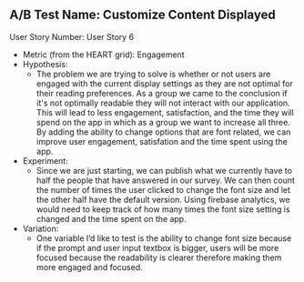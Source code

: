 
## A/B Test Name: Customize Content Displayed 
User Story Number: User Story 6
- Metric (from the HEART grid): Engagement
- Hypothesis:
  - The problem we are trying to solve is whether or not users are engaged with the current display settings as they are not optimal for their reading preferences. As a group we came to the conclusion if it's not optimally readable they will not interact with our application. This will lead to less engagement, satisfaction, and the time they will spend on the app in which as a group we want to increase all three. By adding the ability to change options that are font related, we can improve user engagement, satisfation and the time spent using the app. 
- Experiment:
  - Since we are just starting, we can publish what we currently have to half the people that have answered in our survey. We can then count the number of times the user clicked to change the font size and let the other half have the default version. Using firebase analytics, we would need to keep track of how many times the font size setting is changed and the time spent on the app.
- Variation:
  - One variable I’d like to test is the ability to change font size because if the prompt and user input textbox is bigger, users will be more focused because the readability is clearer therefore making them more engaged and focused.
